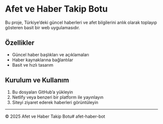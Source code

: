# Afet ve Haber Takip Botu

Bu proje, Türkiye’deki güncel haberleri ve afet bilgilerini anlık olarak toplayıp gösteren basit bir web uygulamasıdır.

## Özellikler
- Güncel haber başlıkları ve açıklamaları  
- Haber kaynaklarına bağlantılar  
- Basit ve hızlı tasarım  

## Kurulum ve Kullanım
1. Bu dosyaları GitHub’a yükleyin  
2. Netlify veya benzeri bir platform ile yayınlayın  
3. Siteyi ziyaret ederek haberleri görüntüleyin

---

© 2025 Afet ve Haber Takip Botu# afet-haber-bot
